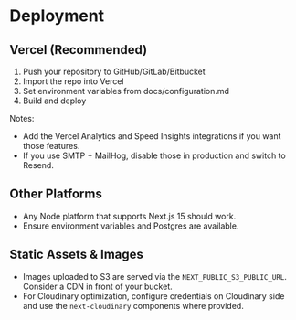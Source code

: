 # Deployment

## Vercel (Recommended)

1. Push your repository to GitHub/GitLab/Bitbucket
2. Import the repo into Vercel
3. Set environment variables from docs/configuration.md
4. Build and deploy

Notes:
- Add the Vercel Analytics and Speed Insights integrations if you want those features.
- If you use SMTP + MailHog, disable those in production and switch to Resend.

## Other Platforms

- Any Node platform that supports Next.js 15 should work.
- Ensure environment variables and Postgres are available.

## Static Assets & Images

- Images uploaded to S3 are served via the `NEXT_PUBLIC_S3_PUBLIC_URL`. Consider a CDN in front of your bucket.
- For Cloudinary optimization, configure credentials on Cloudinary side and use the `next-cloudinary` components where provided.
